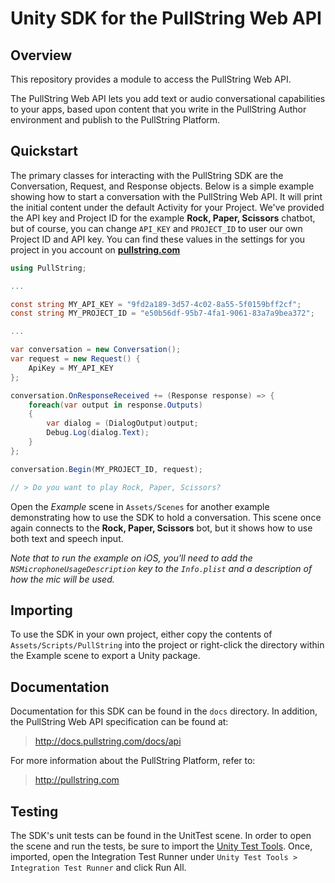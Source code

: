 # Unity SDK for the PullString Web API

## Overview

This repository provides a module to access the PullString Web API.

The PullString Web API lets you add text or audio conversational capabilities to your apps, based upon content that you write in the PullString Author environment and publish to the PullString Platform.

## Quickstart

The primary classes for interacting with the PullString SDK are the Conversation, Request, and Response objects. Below is a simple example showing how to start a conversation with the PullString Web API. It will print the initial content under the default Activity for your Project. We've provided the API key and Project ID for the example **Rock, Paper, Scissors** chatbot, but of course, you can change `API_KEY` and `PROJECT_ID` to user our own Project ID and API key. You can find these values in the settings for you project in you account on **[pullstring.com](http://pullstring.com)**

```csharp
using PullString;

...

const string MY_API_KEY = "9fd2a189-3d57-4c02-8a55-5f0159bff2cf";
const string MY_PROJECT_ID = "e50b56df-95b7-4fa1-9061-83a7a9bea372";

...

var conversation = new Conversation();
var request = new Request() {
    ApiKey = MY_API_KEY
};

conversation.OnResponseReceived += (Response response) => {
    foreach(var output in response.Outputs)
    {
        var dialog = (DialogOutput)output;
        Debug.Log(dialog.Text);
    }
};

conversation.Begin(MY_PROJECT_ID, request);

// > Do you want to play Rock, Paper, Scissors?
```
Open the *Example* scene in `Assets/Scenes` for another example demonstrating how to use the SDK to hold a conversation. This scene once again connects to the **Rock, Paper, Scissors** bot, but it shows how to use both text and speech input.

*Note that to run the example on iOS, you'll need to add the `NSMicrophoneUsageDescription` key to the `Info.plist` and a description of how the mic will be used.*

## Importing

To use the SDK in your own project, either copy the contents of `Assets/Scripts/PullString` into the project or right-click the directory within the Example scene to export a Unity package.

## Documentation

Documentation for this SDK can be found in the `docs` directory. In addition, the PullString Web API specification can be found at:

> http://docs.pullstring.com/docs/api

For more information about the PullString Platform, refer to:

> http://pullstring.com

## Testing

The SDK's unit tests can be found in the UnitTest scene. In order to open the scene and run the tests, be sure to import the [Unity Test Tools](https://www.assetstore.unity3d.com/en/#!/content/13802). Once, imported, open the Integration Test Runner under `Unity Test Tools > Integration Test Runner` and click Run All.
